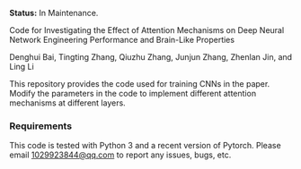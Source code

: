 **Status:** In Maintenance.  

Code for Investigating the Effect of Attention Mechanisms on Deep Neural Network Engineering Performance and Brain-Like Properties  

Denghui Bai, Tingting Zhang, Qiuzhu Zhang, Junjun Zhang, Zhenlan Jin, and Ling Li

This repository provides the code used for training CNNs in the paper. Modify the parameters in the code to implement different attention mechanisms at different layers. 

### Requirements 
This code is tested with Python 3 and a recent version of Pytorch. Please email 1029923844@qq.com to report any issues, bugs, etc. 
